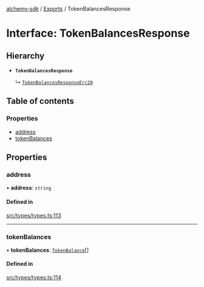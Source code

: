 [alchemy-sdk](../README.md) / [Exports](../modules.md) / TokenBalancesResponse

# Interface: TokenBalancesResponse

## Hierarchy

- **`TokenBalancesResponse`**

  ↳ [`TokenBalancesResponseErc20`](TokenBalancesResponseErc20.md)

## Table of contents

### Properties

- [address](TokenBalancesResponse.md#address)
- [tokenBalances](TokenBalancesResponse.md#tokenbalances)

## Properties

### address

• **address**: `string`

#### Defined in

[src/types/types.ts:113](https://github.com/alchemyplatform/alchemy-sdk-js/blob/5944626/src/types/types.ts#L113)

___

### tokenBalances

• **tokenBalances**: [`TokenBalance`](../modules.md#tokenbalance)[]

#### Defined in

[src/types/types.ts:114](https://github.com/alchemyplatform/alchemy-sdk-js/blob/5944626/src/types/types.ts#L114)
